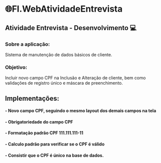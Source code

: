 <h1>🌐FI.WebAtividadeEntrevista</h1>

## Atividade Entrevista - Desenvolvimento 💻

### Sobre a aplicação:
Sistema de manutenção de dados básicos de cliente.

### Objetivo: 
Incluir novo campo CPF na Inclusão e Alteração de cliente, bem como validações de registro único e máscara de preenchimento.

## Implementações:

#### - Novo campo CPF, seguindo o mesmo layout dos demais campos na tela
#### - Obrigatoriedade do campo CPF
#### - Formatação padrão CPF 111.111.111-11
#### - Calculo padrão para verificar se o CPF é válido
#### - Consistir que o CPF é único na base de dados.
